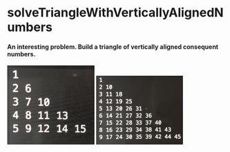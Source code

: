 # solveTriangleWithVerticallyAlignedNumbers

#### An interesting problem. Build a triangle of vertically aligned consequent numbers.
<div display=inline-block display=flex flex-wrap=wrap align-content=center>
  <img src="examples/exampleIMG_7989.JPG" width=40%>
  <img src="examples/exampleIMG_1859.JPG" width=40%>
</div>
